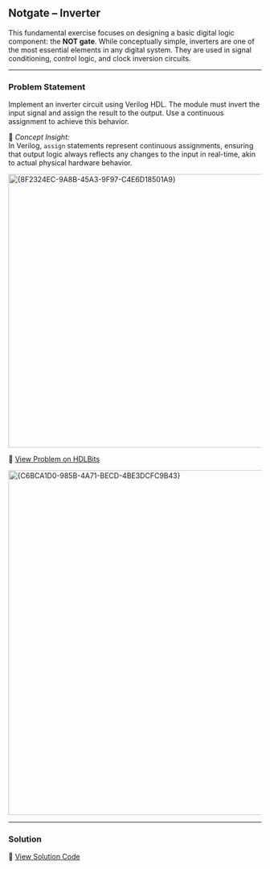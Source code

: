 ## Notgate – Inverter

This fundamental exercise focuses on designing a basic digital logic component: the **NOT gate**. While conceptually simple, inverters are one of the most essential elements in any digital system. They are used in signal conditioning, control logic, and clock inversion circuits.

---

### Problem Statement  
Implement an inverter circuit using Verilog HDL. The module must invert the input signal and assign the result to the output. Use a continuous assignment to achieve this behavior.

📘 *Concept Insight:*  
In Verilog, `assign` statements represent continuous assignments, ensuring that output logic always reflects any changes to the input in real-time, akin to actual physical hardware behavior.

<img width="543" alt="{8F2324EC-9A8B-45A3-9F97-C4E6D18501A9}" src="https://github.com/user-attachments/assets/d3a5d3f8-3014-435d-8f0b-6537e85f770f" />


🔗 [View Problem on HDLBits](https://hdlbits.01xz.net/wiki/Notgate)

<img width="684" alt="{C6BCA1D0-985B-4A71-BECD-4BE3DCFC9B43}" src="https://github.com/user-attachments/assets/86f2af94-e2e6-4e9d-9a01-d40d89d8f582" />

---

### Solution  
📄 [View Solution Code](https://github.com/EswarAdithya011/HDLBits/blob/main/Problem%20Sets/2.%20Verilog%20Language/2.1%20Basics/2.1.3%20Inverter/Inverter.v)
